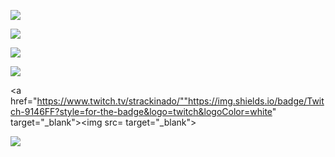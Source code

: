 <div>
 
<a href="https://www.linkedin.com/in/rafael-strack-67bb01201/" target="_blank"><img src="https://img.shields.io/badge/-LinkedIn-%230077B5?style=for-the-badge&logo=linkedin&logoColor=white" target="_blank"></a>
  
<a href = "mailto:strackinado@gmail.com"><img src="https://img.shields.io/badge/Gmail-D14836?style=for-the-badge&logo=gmail&logoColor=white" target="_blank"></a>
  
<a href="https://www.instagram.com/strackinado/" target="_blank"><img src="https://img.shields.io/badge/-Instagram-%23E4405F?style=for-the-badge&logo=instagram&logoColor=white" target="_blank"></a>
  
<a href="https://www.youtube.com/channel/UCdANwBkR1nzYKSZe8JlCwYw" target="_blank"><img src="https://img.shields.io/badge/YouTube-FF0000?style=for-the-badge&logo=youtube&logoColor=white" target="_blank"></a>
  
<a href="https://www.twitch.tv/strackinado/""https://img.shields.io/badge/Twitch-9146FF?style=for-the-badge&logo=twitch&logoColor=white" target="_blank"><img src= target="_blank"></a>
   
<a href="https://steamcommunity.com/id/strackinado_/" target="_blank"><img src="https://img.shields.io/badge/Steam-000000?style=for-the-badge&logo=steam&logoColor=white" target="_blank"></a>
 
</div>
